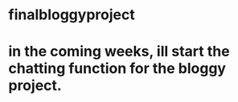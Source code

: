 # finalbloggyproject
# in the coming weeks, ill start the chatting function for the bloggy project.
